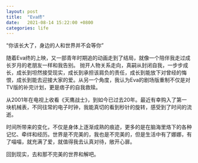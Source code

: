 ```yaml
---
layout: post
title:  "Eva终"
date:   2021-08-14 15:22:00 +0800
categories: life
---
```


“你该长大了，身边的人和世界并不会等你”

随着Eva终的上映，又一部青年时期追的动画走到了结局，就像一个陪伴我走过成长岁月的老朋友一样和我告别。
抛开人物关系走向，真嗣从封闭自我，一步步成长，成长到坦然接受现实，成长到承担该肩负的责任，成长到能放下对曾经的悔恨，成长到能去迎接大家的爱。从另一个角度，我认为Eva的剧场版重制不仅是对TV版的补完计划，更是痞子的自我救赎。

从2001年在电视上收看《天鹰战士》，到如今已过去20年。最近有幸购入了第一块机械表，不同往常的电子时钟，我能真切的看到秒针的旋转，感受到了时间的流逝。

时间所带来的变化，不仅是身体上逐渐成熟的痕迹，更多的是在脑海里烙下的各种记忆、牵绊和经历。世界是不完美的，我也是不完美的，但是生活中有了娜娜，有了喵喵，就充满了爱，就值得我去认真对待，敞开心扉。

回到现实，去和那不完美的世界和解吧。
